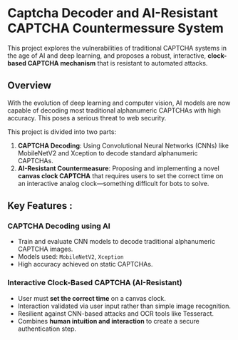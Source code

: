 # Captcha Decoder and AI-Resistant CAPTCHA Countermessure System
This project explores the vulnerabilities of traditional CAPTCHA systems in the age of AI and deep learning, and proposes a robust, interactive, **clock-based CAPTCHA mechanism** that is resistant to automated attacks.

## Overview

With the evolution of deep learning and computer vision, AI models are now capable of decoding most traditional alphanumeric CAPTCHAs with high accuracy. This poses a serious threat to web security.

This project is divided into two parts:
1. **CAPTCHA Decoding**: Using Convolutional Neural Networks (CNNs) like MobileNetV2 and Xception to decode standard alphanumeric CAPTCHAs.
2. **AI-Resistant Countermeasure**: Proposing and implementing a novel **canvas clock CAPTCHA** that requires users to set the correct time on an interactive analog clock—something difficult for bots to solve.

## Key Features : 

### CAPTCHA Decoding using AI
- Train and evaluate CNN models to decode traditional alphanumeric CAPTCHA images.
- Models used: `MobileNetV2`, `Xception`
- High accuracy achieved on static CAPTCHAs.

### Interactive Clock-Based CAPTCHA (AI-Resistant)
- User must **set the correct time** on a canvas clock.
- Interaction validated via user input rather than simple image recognition.
- Resilient against CNN-based attacks and OCR tools like Tesseract.
- Combines **human intuition and interaction** to create a secure authentication step.
